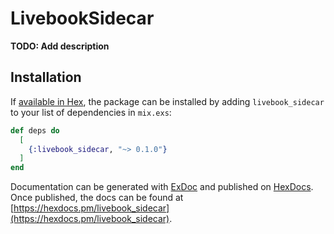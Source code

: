 # LivebookSidecar

**TODO: Add description**

## Installation

If [available in Hex](https://hex.pm/docs/publish), the package can be installed
by adding `livebook_sidecar` to your list of dependencies in `mix.exs`:

```elixir
def deps do
  [
    {:livebook_sidecar, "~> 0.1.0"}
  ]
end
```

Documentation can be generated with [ExDoc](https://github.com/elixir-lang/ex_doc)
and published on [HexDocs](https://hexdocs.pm). Once published, the docs can
be found at [https://hexdocs.pm/livebook_sidecar](https://hexdocs.pm/livebook_sidecar).

